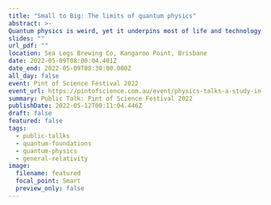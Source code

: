 ```yaml
---
title: "Small to Big: The limits of quantum physics"
abstract: >-
Quantum physics is weird, yet it underpins most of life and technology on Earth. How do we get to the familiar world we can see and touch from the world of quarks and atoms? Perhaps we can learn something from Einstein’s humble formula: E=mc^2.
slides: ""
url_pdf: ""
location: Sea Legs Brewing Co, Kangaroo Point, Brisbane
date: 2022-05-09T08:00:04.401Z
date_end: 2022-05-09T08:30:00.000Z
all_day: false
event: Pint of Science Festival 2022
event_url: https://pintofscience.com.au/event/physics-talks-a-study-in-uncertainty
summary: Public Talk: Pint of Science Festival 2022
publishDate: 2022-05-12T00:11:04.446Z
draft: false
featured: false
tags:
  - public-tallks
  - quantum-foundations
  - quantum-physics
  - general-relativity
image:
  filename: featured
  focal_point: Smart
  preview_only: false
---
```

